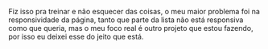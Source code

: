 Fiz isso pra treinar e não esquecer das coisas, o meu maior problema foi na responsividade da página, tanto que parte da lista não está responsiva como que queria,
mas o meu foco real é outro projeto que estou fazendo, por isso eu deixei esse do jeito que está.
